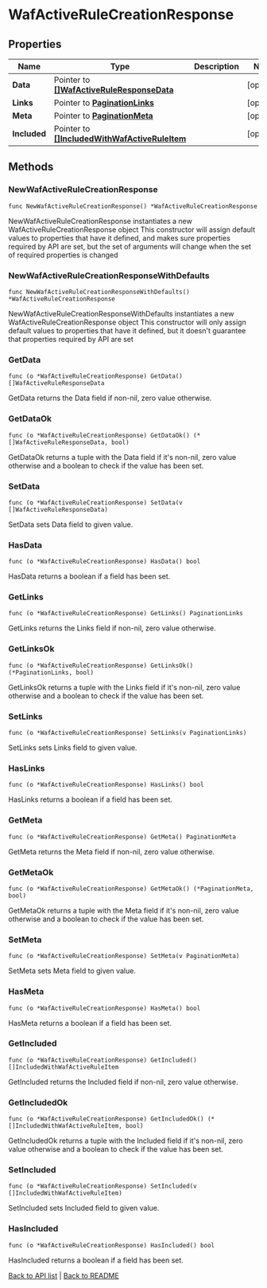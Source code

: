 # WafActiveRuleCreationResponse

## Properties

Name | Type | Description | Notes
------------ | ------------- | ------------- | -------------
**Data** | Pointer to [**[]WafActiveRuleResponseData**](WafActiveRuleResponseData.md) |  | [optional] 
**Links** | Pointer to [**PaginationLinks**](PaginationLinks.md) |  | [optional] 
**Meta** | Pointer to [**PaginationMeta**](PaginationMeta.md) |  | [optional] 
**Included** | Pointer to [**[]IncludedWithWafActiveRuleItem**](IncludedWithWafActiveRuleItem.md) |  | [optional] 

## Methods

### NewWafActiveRuleCreationResponse

`func NewWafActiveRuleCreationResponse() *WafActiveRuleCreationResponse`

NewWafActiveRuleCreationResponse instantiates a new WafActiveRuleCreationResponse object
This constructor will assign default values to properties that have it defined,
and makes sure properties required by API are set, but the set of arguments
will change when the set of required properties is changed

### NewWafActiveRuleCreationResponseWithDefaults

`func NewWafActiveRuleCreationResponseWithDefaults() *WafActiveRuleCreationResponse`

NewWafActiveRuleCreationResponseWithDefaults instantiates a new WafActiveRuleCreationResponse object
This constructor will only assign default values to properties that have it defined,
but it doesn't guarantee that properties required by API are set

### GetData

`func (o *WafActiveRuleCreationResponse) GetData() []WafActiveRuleResponseData`

GetData returns the Data field if non-nil, zero value otherwise.

### GetDataOk

`func (o *WafActiveRuleCreationResponse) GetDataOk() (*[]WafActiveRuleResponseData, bool)`

GetDataOk returns a tuple with the Data field if it's non-nil, zero value otherwise
and a boolean to check if the value has been set.

### SetData

`func (o *WafActiveRuleCreationResponse) SetData(v []WafActiveRuleResponseData)`

SetData sets Data field to given value.

### HasData

`func (o *WafActiveRuleCreationResponse) HasData() bool`

HasData returns a boolean if a field has been set.

### GetLinks

`func (o *WafActiveRuleCreationResponse) GetLinks() PaginationLinks`

GetLinks returns the Links field if non-nil, zero value otherwise.

### GetLinksOk

`func (o *WafActiveRuleCreationResponse) GetLinksOk() (*PaginationLinks, bool)`

GetLinksOk returns a tuple with the Links field if it's non-nil, zero value otherwise
and a boolean to check if the value has been set.

### SetLinks

`func (o *WafActiveRuleCreationResponse) SetLinks(v PaginationLinks)`

SetLinks sets Links field to given value.

### HasLinks

`func (o *WafActiveRuleCreationResponse) HasLinks() bool`

HasLinks returns a boolean if a field has been set.

### GetMeta

`func (o *WafActiveRuleCreationResponse) GetMeta() PaginationMeta`

GetMeta returns the Meta field if non-nil, zero value otherwise.

### GetMetaOk

`func (o *WafActiveRuleCreationResponse) GetMetaOk() (*PaginationMeta, bool)`

GetMetaOk returns a tuple with the Meta field if it's non-nil, zero value otherwise
and a boolean to check if the value has been set.

### SetMeta

`func (o *WafActiveRuleCreationResponse) SetMeta(v PaginationMeta)`

SetMeta sets Meta field to given value.

### HasMeta

`func (o *WafActiveRuleCreationResponse) HasMeta() bool`

HasMeta returns a boolean if a field has been set.

### GetIncluded

`func (o *WafActiveRuleCreationResponse) GetIncluded() []IncludedWithWafActiveRuleItem`

GetIncluded returns the Included field if non-nil, zero value otherwise.

### GetIncludedOk

`func (o *WafActiveRuleCreationResponse) GetIncludedOk() (*[]IncludedWithWafActiveRuleItem, bool)`

GetIncludedOk returns a tuple with the Included field if it's non-nil, zero value otherwise
and a boolean to check if the value has been set.

### SetIncluded

`func (o *WafActiveRuleCreationResponse) SetIncluded(v []IncludedWithWafActiveRuleItem)`

SetIncluded sets Included field to given value.

### HasIncluded

`func (o *WafActiveRuleCreationResponse) HasIncluded() bool`

HasIncluded returns a boolean if a field has been set.


[Back to API list](../README.md#documentation-for-api-endpoints) | [Back to README](../README.md)
